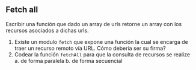 ## Fetch all
Escribir una función que dado un array de urls retorne un array con los recursos asociados
a dichas urls.

1. Existe un modulo `fetch` que expone una función la cual se encarga de traer un recurso
remoto vía URL. Cómo debería ser su firma?
2. Codear la función `fetchAll` para que la consulta de recursos se realize 
    a. de forma paralela
    b. de forma secuencial
    
